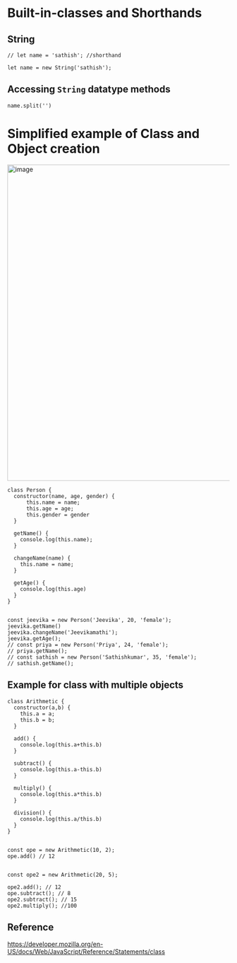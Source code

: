 # Built-in-classes and Shorthands

## String
    // let name = 'sathish'; //shorthand
    
    let name = new String('sathish');
    
## Accessing `String` datatype methods

    name.split('')

# Simplified example of Class and Object creation
<img width="715" alt="image" src="https://github.com/user-attachments/assets/58183719-f72b-444b-b692-204cc45eeb98">

    class Person {
      constructor(name, age, gender) {
          this.name = name;
          this.age = age;
          this.gender = gender
      }
      
      getName() {
        console.log(this.name);
      } 
      
      changeName(name) {
        this.name = name;
      }
      
      getAge() {
        console.log(this.age)
      }
    }


    const jeevika = new Person('Jeevika', 20, 'female');
    jeevika.getName()
    jeevika.changeName('Jeevikamathi');
    jeevika.getAge();
    // const priya = new Person('Priya', 24, 'female');
    // priya.getName();
    // const sathish = new Person('Sathishkumar', 35, 'female');
    // sathish.getName();


## Example for class with multiple objects
    class Arithmetic {
      constructor(a,b) {
        this.a = a;
        this.b = b;
      }
      
      add() {
        console.log(this.a+this.b)
      }
      
      subtract() {
        console.log(this.a-this.b)
      }
      
      multiply() {
        console.log(this.a*this.b)
      }
      
      division() {
        console.log(this.a/this.b)
      }
    }
    
    
    const ope = new Arithmetic(10, 2);
    ope.add() // 12
    
    
    const ope2 = new Arithmetic(20, 5);
    
    ope2.add(); // 12
    ope.subtract(); // 8
    ope2.subtract(); // 15
    ope2.multiply(); //100

## Reference

https://developer.mozilla.org/en-US/docs/Web/JavaScript/Reference/Statements/class
